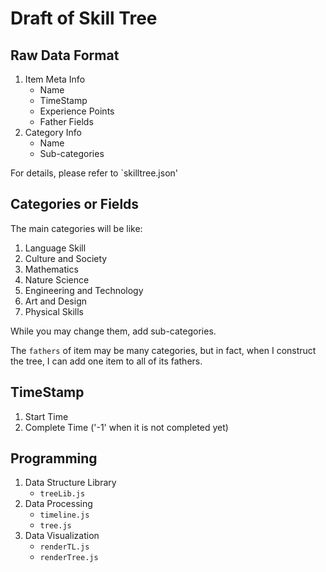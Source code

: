 # Draft of Skill Tree

## Raw Data Format
1. Item Meta Info
   * Name
   * TimeStamp
   * Experience Points
   * Father Fields
2. Category Info
   * Name
   * Sub-categories

For details, please refer to `skilltree.json'

## Categories or Fields
The main categories will be like:

1. Language Skill
2. Culture and Society
3. Mathematics
4. Nature Science
5. Engineering and Technology
6. Art and Design
7. Physical Skills

While you may change them, add sub-categories.

The `fathers` of item may be many categories, but in fact, when I construct the tree, I can add one item to all of its fathers.

## TimeStamp
1. Start Time
2. Complete Time ('-1' when it is not completed yet)

## Programming
1. Data Structure Library
	* `treeLib.js`
2. Data Processing
	* `timeline.js`
	* `tree.js`
3. Data Visualization
	* `renderTL.js`
	* `renderTree.js`